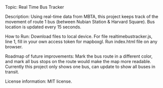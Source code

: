 Topic: Real Time Bus Tracker

Description: Using real-time data from MBTA, this project keeps track of the movement of route 1 bus (between Nubian Station & Harvard Square). Bus location is updated every 15 seconds.

How to Run: Download files to local device. For file realtimebustracker.js, line 1, fill in your own access token for mapboxgl. Run index.html file on any browser.

Roadmap of future improvements: Mark the bus route in a different color, and mark all bus stops on the route would make the map more readable. Currently this project only shows one bus, can update to show all buses in transit.

License information: MIT license. 
